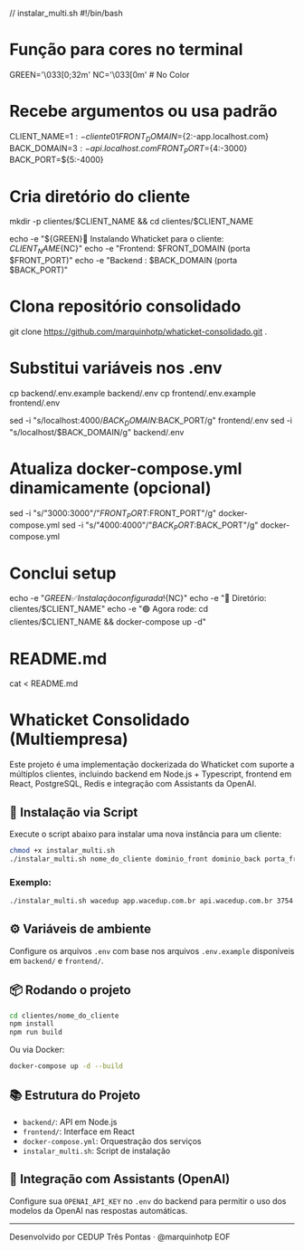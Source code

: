 // instalar_multi.sh
#!/bin/bash

# Função para cores no terminal
GREEN='\033[0;32m'
NC='\033[0m' # No Color

# Recebe argumentos ou usa padrão
CLIENT_NAME=${1:-cliente01}
FRONT_DOMAIN=${2:-app.localhost.com}
BACK_DOMAIN=${3:-api.localhost.com}
FRONT_PORT=${4:-3000}
BACK_PORT=${5:-4000}

# Cria diretório do cliente
mkdir -p clientes/$CLIENT_NAME && cd clientes/$CLIENT_NAME

echo -e "${GREEN}🚀 Instalando Whaticket para o cliente: $CLIENT_NAME${NC}"
echo -e "Frontend: $FRONT_DOMAIN (porta $FRONT_PORT)"
echo -e "Backend : $BACK_DOMAIN (porta $BACK_PORT)"

# Clona repositório consolidado
git clone https://github.com/marquinhotp/whaticket-consolidado.git .

# Substitui variáveis nos .env
cp backend/.env.example backend/.env
cp frontend/.env.example frontend/.env

sed -i "s/localhost:4000/$BACK_DOMAIN:$BACK_PORT/g" frontend/.env
sed -i "s/localhost/$BACK_DOMAIN/g" backend/.env

# Atualiza docker-compose.yml dinamicamente (opcional)
sed -i "s/\"3000:3000\"/\"$FRONT_PORT:$FRONT_PORT\"/g" docker-compose.yml
sed -i "s/\"4000:4000\"/\"$BACK_PORT:$BACK_PORT\"/g" docker-compose.yml

# Conclui setup
echo -e "${GREEN}✅ Instalação configurada!${NC}"
echo -e "📂 Diretório: clientes/$CLIENT_NAME"
echo -e "🟢 Agora rode: cd clientes/$CLIENT_NAME && docker-compose up -d"


# README.md
cat <<EOF > README.md
# Whaticket Consolidado (Multiempresa)

Este projeto é uma implementação dockerizada do Whaticket com suporte a múltiplos clientes, incluindo backend em Node.js + Typescript, frontend em React, PostgreSQL, Redis e integração com Assistants da OpenAI.

## 🚀 Instalação via Script

Execute o script abaixo para instalar uma nova instância para um cliente:

```bash
chmod +x instalar_multi.sh
./instalar_multi.sh nome_do_cliente dominio_front dominio_back porta_front porta_back
```

### Exemplo:
```bash
./instalar_multi.sh wacedup app.wacedup.com.br api.wacedup.com.br 3754 3753
```

## ⚙️ Variáveis de ambiente
Configure os arquivos `.env` com base nos arquivos `.env.example` disponíveis em `backend/` e `frontend/`.

## 📦 Rodando o projeto
```bash
cd clientes/nome_do_cliente
npm install
npm run build
```
Ou via Docker:
```bash
docker-compose up -d --build
```

## 📚 Estrutura do Projeto
- `backend/`: API em Node.js
- `frontend/`: Interface em React
- `docker-compose.yml`: Orquestração dos serviços
- `instalar_multi.sh`: Script de instalação

## 🤖 Integração com Assistants (OpenAI)
Configure sua `OPENAI_API_KEY` no `.env` do backend para permitir o uso dos modelos da OpenAI nas respostas automáticas.

---

Desenvolvido por CEDUP Três Pontas · @marquinhotp
EOF